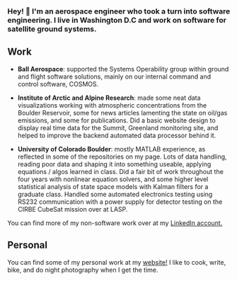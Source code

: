 ### Hey! 👋 I'm an aerospace engineer who took a turn into software engineering. I live in Washington D.C and work on software for satellite ground systems.

## Work

* **Ball Aerospace**: supported the Systems Operability group within ground and flight software solutions, mainly on our internal command and control software, COSMOS. 

* **Institute of Arctic and Alpine Research**: made some neat data visualizations working with atmospheric concentrations from the Boulder Reservoir, some for news articles lamenting the state on oil/gas emissions, and some for publications. Did a basic website design to display real time data for the Summit, Greenland monitoring site, and helped to improve the backend automated data processor behind it. 

* **University of Colorado Boulder**: mostly MATLAB experience, as reflected in some of the repositories on my page. Lots of data handling, reading poor data and shaping it into something useable, applying equations / algos learned in class. Did a fair bit of work throughout the four years with nonlinear equation solvers, and some higher level statistical analysis of state space models with Kalman filters for a graduate class. Handled some automated electronics testing using RS232 communication with a power supply for detector testing on the CIRBE CubeSat mission over at LASP. 

You can find more of my non-software work over at my [LinkedIn account.](https://www.linkedin.com/in/jashanchopra/) 

## Personal
You can find some of my personal work at my [website!](jashan.org) I like to cook, write, bike, and do night photography when I get the time. 
